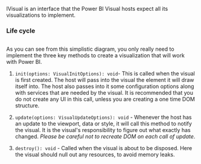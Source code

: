 IVisual is an interface that the Power BI Visual hosts expect all its visualizations to implement. 

### Life cycle

<Image>

As you can see from this simplistic diagram, you only really need to implement the three key methods to create a visualization that will work with Power BI. 

1. `init(options: VisualInitOptions): void`- This is called when the visual is first created. The host will pass into the visual the element it will draw itself into. The host also passes into it some configuration options along with services that are needed by the visual. It is recommended that you do not create any UI in this call, unless you are creating a one time DOM structure.

2. `update(options: VisualUpdateOptions): void` - Whenever the host has an update to the viewport, data or style, it will call this method to notify the visual. It is the visual's responsibility to figure out what exactly has changed. *Please be careful not to recreate DOM on each call of update*.

3. `destroy(): void` - Called when the visual is about to be disposed. Here the visual should null out any resources, to avoid memory leaks.